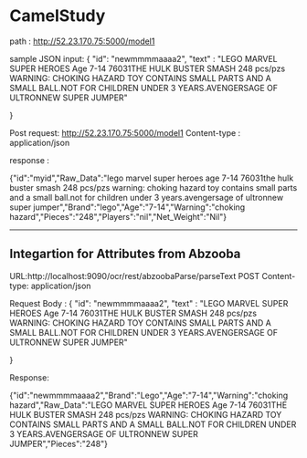 # CamelStudy

path : http://52.23.170.75:5000/model1

sample JSON input: 
{
    "id": "newmmmmaaaa2",
    "text" : "LEGO MARVEL SUPER HEROES Age 7-14 76031THE HULK BUSTER SMASH 248 pcs/pzs WARNING: CHOKING HAZARD TOY CONTAINS SMALL PARTS AND A SMALL BALL.NOT FOR CHILDREN UNDER 3 YEARS.AVENGERSAGE OF ULTRONNEW SUPER JUMPER"
    
}


Post 
request:
 http://52.23.170.75:5000/model1
 Content-type : application/json
 
response : 

{"id":"myid","Raw_Data":"lego marvel super heroes age 7-14 76031the hulk buster smash 248 pcs\/pzs warning: choking hazard toy contains small parts and a small ball.not for children under 3 years.avengersage of ultronnew super jumper","Brand":"lego","Age":"7-14","Warning":"choking hazard","Pieces":"248","Players":"nil","Net_Weight":"Nil"}


_________________________________________________________
Integartion for Attributes from Abzooba
-----------------------------------------------------------

URL:http://localhost:9090/ocr/rest/abzoobaParse/parseText
POST
Content-type: application/json

Request Body :
 { "id": "newmmmmaaaa2", "text" : "LEGO MARVEL SUPER HEROES Age 7-14 76031THE HULK BUSTER SMASH 248 pcs/pzs WARNING: CHOKING HAZARD TOY CONTAINS SMALL PARTS AND A SMALL BALL.NOT FOR CHILDREN UNDER 3 YEARS.AVENGERSAGE OF ULTRONNEW SUPER JUMPER"

}

Response:

{"id":"newmmmmaaaa2","Brand":"Lego","Age":"7-14","Warning":"choking hazard","Raw_Data":"LEGO MARVEL SUPER HEROES Age 7-14 76031THE HULK BUSTER SMASH 248 pcs/pzs WARNING: CHOKING HAZARD TOY CONTAINS SMALL PARTS AND A SMALL BALL.NOT FOR CHILDREN UNDER 3 YEARS.AVENGERSAGE OF ULTRONNEW SUPER JUMPER","Pieces":"248"}


